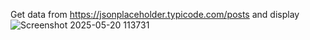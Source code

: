 Get data from  https://jsonplaceholder.typicode.com/posts and display 
![Screenshot 2025-05-20 113731](https://github.com/user-attachments/assets/0d2d082b-8ae8-4aaa-ba4b-608543b11c72)

